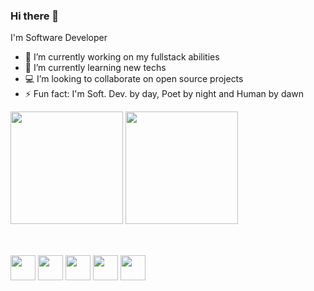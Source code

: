 ### Hi there 👋

I'm Software Developer

- 🔭 I’m currently working on my fullstack abilities
- 🌱 I’m currently learning new techs
- :computer: I’m looking to collaborate on open source projects
- ⚡ Fun fact: I'm Soft. Dev. by day, Poet by night and Human by dawn
  
<div>
  <img height="180em" src="https://github-readme-stats.vercel.app/api?username=zaumaiano&show_icons=true&theme=dark" />
  <img height="180em" src="https://github-readme-stats.vercel.app/api/top-langs?username=zaumaiano&layout=compact&langs_count=5&theme=dark&show_icons=true" />
</div>

##

<div style="display: inline_block"><br>
  <img align="center" height="40" width="40" src="https://cdn.jsdelivr.net/gh/devicons/devicon/icons/dart/dart-plain.svg" />
  <img align="center" height="40" width="40" src="https://cdn.jsdelivr.net/gh/devicons/devicon/icons/csharp/csharp-plain.svg" />
  <img align="center" height="40" width="40" src="https://cdn.jsdelivr.net/gh/devicons/devicon/icons/javascript/javascript-plain.svg" />
  <img align="center" height="40" width="40" src="https://cdn.jsdelivr.net/gh/devicons/devicon/icons/kotlin/kotlin-plain.svg" />
  <img align="center" height="40" width="40" src="https://cdn.jsdelivr.net/gh/devicons/devicon/icons/mysql/mysql-plain.svg" />
</div>
